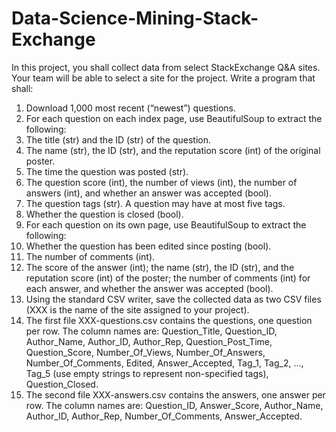 # Data-Science-Mining-Stack-Exchange

In this project, you shall collect data from select StackExchange Q&A sites. Your team will be able to select a site for the project.
Write a program that shall:
1. Download 1,000 most recent (“newest”) questions.
2. For each question on each index page, use BeautifulSoup to extract the
following:
1. The title (str) and the ID (str) of the question.
2. The name (str), the ID (str), and the reputation score (int) of the
original poster.
3. The time the question was posted (str).
4. The question score (int), the number of views (int), the number of
answers (int), and whether an answer was accepted (bool).
5. The question tags (str). A question may have at most five tags.
6. Whether the question is closed (bool).
3. For each question on its own page, use BeautifulSoup to extract the
following:
1. Whether the question has been edited since posting (bool).
2. The number of comments (int).
3. The score of the answer (int); the name (str), the ID (str), and the
reputation score (int) of the poster; the number of comments (int) for
each answer, and whether the answer was accepted (bool).
4. Using the standard CSV writer, save the collected data as two CSV files
(XXX is the name of the site assigned to your project).
1. The first file XXX-questions.csv contains the questions, one question
per row. The column names are: Question_Title, Question_ID,
Author_Name, Author_ID, Author_Rep, Question_Post_Time, Question_Score, Number_Of_Views, Number_Of_Answers,
Number_Of_Comments, Edited, Answer_Accepted, Tag_1, Tag_2, …, Tag_5
(use empty strings to represent non-specified tags), Question_Closed.
2. The second file XXX-answers.csv contains the answers, one answer per
row. The column names are: Question_ID, Answer_Score, Author_Name,
Author_ID, Author_Rep, Number_Of_Comments, Answer_Accepted.
